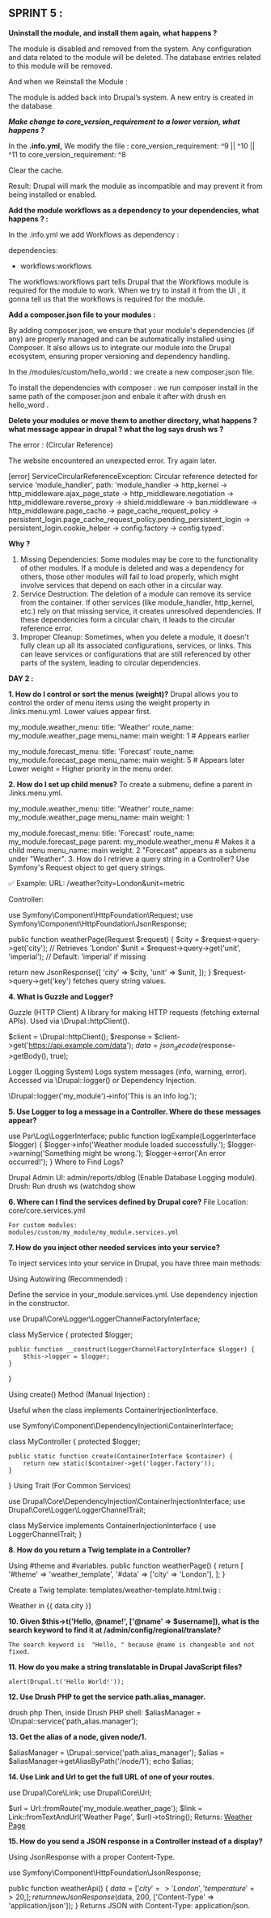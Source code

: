 **SPRINT 5 :** 
---------------


**Uninstall the module, and install them again, what happens ?**

The module is disabled and removed from the system.
Any configuration and data related to the module will be deleted.
The database entries related to this module will be removed.

And when we Reinstall the Module : 

The module is added back into Drupal’s system.
A new entry is created in the database.


**_Make change to core_version_requirement to a lower version, what happens ?_**

In the **.info.yml,** We modify the file : 
core_version_requirement: ^9 || ^10 || ^11 to core_version_requirement: ^8

Clear the cache. 

Result: Drupal will mark the module as incompatible and may prevent it from being installed or enabled.


**Add the module workflows as a dependency to your dependencies, what happens ? :** 

In the .info.yml we add Workflows as dependency : 

dependencies:
  - workflows:workflows

The workflows:workflows part tells Drupal that the Workflows module is required for the module to work.
When we try to install it from the UI , it gonna tell us that the workflows is required for the module.



**Add a composer.json file to your modules :** 

By adding composer.json, we ensure that your module's dependencies (if any) are properly managed and can be automatically installed using Composer.
It also allows us to integrate our module into the Drupal ecosystem, ensuring proper versioning and dependency handling.


In the /modules/custom/hello_world : we create a new composer.json file.

To install the dependencies with composer : we run composer install in the same path of the composer.json and enbale it after with drush en hello_word . 


**Delete your modules or move them to another directory, what happens ? what message appear in drupal ? what the log says drush ws ?**

The error : (Circular Reference)

The website encountered an unexpected error. Try again later.

[error]  ServiceCircularReferenceException: Circular reference detected for service 'module_handler', path: 'module_handler -> http_kernel -> http_middleware.ajax_page_state -> http_middleware.negotiation -> http_middleware.reverse_proxy -> shield.middleware -> ban.middleware -> http_middleware.page_cache -> page_cache_request_policy -> persistent_login.page_cache_request_policy.pending_persistent_login -> persistent_login.cookie_helper -> config.factory -> config.typed'.

**Why ?**

1. Missing Dependencies: Some modules may be core to the functionality of other modules. If a module is  deleted and was a dependency for others, those other modules will fail to load properly, which might involve services that depend on each other in a circular way.
2. Service Destruction: The deletion of a module can remove its service from the container. If other services (like module_handler, http_kernel, etc.) rely on that missing service, it creates unresolved dependencies. If these dependencies form a circular chain, it leads to the circular reference error.
3. Improper Cleanup: Sometimes, when you delete a module, it doesn't fully clean up all its associated configurations, services, or links. This can leave services or configurations that are still referenced by other parts of the system, leading to circular dependencies.

**DAY 2 :**

**1. How do I control or sort the menus (weight)?**
   Drupal allows you to control the order of menu items using the weight property in .links.menu.yml. Lower values appear first.

my_module.weather_menu:
title: 'Weather'
route_name: my_module.weather_page
menu_name: main
weight: 1  # Appears earlier

my_module.forecast_menu:
title: 'Forecast'
route_name: my_module.forecast_page
menu_name: main
weight: 5  # Appears later
Lower weight = Higher priority in the menu order.

**2. How do I set up child menus?**
   To create a submenu, define a parent in .links.menu.yml.

my_module.weather_menu:
title: 'Weather'
route_name: my_module.weather_page
menu_name: main
weight: 1

my_module.forecast_menu:
title: 'Forecast'
route_name: my_module.forecast_page
parent: my_module.weather_menu  # Makes it a child menu
menu_name: main
weight: 2
"Forecast" appears as a submenu under "Weather".
3. How do I retrieve a query string in a Controller?
   Use Symfony's Request object to get query strings.

✅ Example: URL:
/weather?city=London&unit=metric

Controller:

use Symfony\Component\HttpFoundation\Request;
use Symfony\Component\HttpFoundation\JsonResponse;

public function weatherPage(Request $request) {
$city = $request->query->get('city'); // Retrieves 'London'
$unit = $request->query->get('unit', 'imperial'); // Default: 'imperial' if missing

return new JsonResponse([
'city' => $city,
'unit' => $unit,
]);
}
$request->query->get('key') fetches query string values.

**4. What is Guzzle and Logger?**

   Guzzle (HTTP Client)
   A library for making HTTP requests (fetching external APIs).
   Used via \Drupal::httpClient().

$client = \Drupal::httpClient();
$response = $client->get('https://api.example.com/data');
$data = json_decode($response->getBody(), true);

Logger (Logging System)
Logs system messages (info, warning, error).
Accessed via \Drupal::logger() or Dependency Injection.

\Drupal::logger('my_module')->info('This is an info log.');

**5. Use Logger to log a message in a Controller. Where do these messages appear?**

use Psr\Log\LoggerInterface;
public function logExample(LoggerInterface $logger) {
$logger->info('Weather module loaded successfully.');
$logger->warning('Something might be wrong.');
$logger->error('An error occurred!');
}
Where to Find Logs?

Drupal Admin UI: admin/reports/dblog (Enable Database Logging module).
Drush: Run  drush ws (watchdog show 

**6. Where can I find the services defined by Drupal core?**
    File Location:
    core/core.services.yml

    For custom modules:
    modules/custom/my_module/my_module.services.yml

**7. How do you inject other needed services into your service?**

To inject services into your service in Drupal, you have three main methods:

Using Autowiring (Recommended) : 

Define the service in your_module.services.yml.
Use dependency injection in the constructor.

use Drupal\Core\Logger\LoggerChannelFactoryInterface;

class MyService {
protected $logger;

    public function __construct(LoggerChannelFactoryInterface $logger) {
        $this->logger = $logger;
    }
} 

Using create() Method (Manual Injection) : 

Useful when the class implements ContainerInjectionInterface.

use Symfony\Component\DependencyInjection\ContainerInterface;

class MyController {
protected $logger;

    public static function create(ContainerInterface $container) {
        return new static($container->get('logger.factory'));
    }
}
Using Trait (For Common Services)

use Drupal\Core\DependencyInjection\ContainerInjectionInterface;
use Drupal\Core\Logger\LoggerChannelTrait;

class MyService implements ContainerInjectionInterface {
use LoggerChannelTrait;
}

**8. How do you return a Twig template in a Controller?**

Using #theme and #variables.
public function weatherPage() {
return [
'#theme' => 'weather_template',
'#data' => ['city' => 'London'],
];
} 

Create a Twig template: templates/weather-template.html.twig : 

<p>Weather in {{ data.city }}</p>

**10. Given  $this->t('Hello, @name!', ['@name' => $username]), what is the search
    keyword to find it at  /admin/config/regional/translate?**

    The search keyword is  "Hello, " because @name is changeable and not fixed.

**11. How do you make a string translatable in Drupal JavaScript files?**

    alert(Drupal.t('Hello World!'));

**12. Use Drush PHP to get the service path.alias_manager.**

drush php
Then, inside Drush PHP shell:
$aliasManager = \Drupal::service('path_alias.manager');

**13. Get the alias of a node, given node/1.**

$aliasManager = \Drupal::service('path.alias_manager');
$alias = $aliasManager->getAliasByPath('/node/1');
echo $alias;

**14. Use Link and Url to get the full URL of one of your routes.**

use Drupal\Core\Link;
use Drupal\Core\Url;

$url = Url::fromRoute('my_module.weather_page');
$link = Link::fromTextAndUrl('Weather Page', $url)->toString();
Returns:
<a href="/weather">Weather Page</a>


**15. How do you send a JSON response in a Controller instead of a display?**

Using JsonResponse with a proper Content-Type.

use Symfony\Component\HttpFoundation\JsonResponse;

public function weatherApi() {
$data = [
'city' => 'London',
'temperature' => 20,
];
return new JsonResponse($data, 200, ['Content-Type' => 'application/json']);
}
Returns JSON with Content-Type: application/json.

